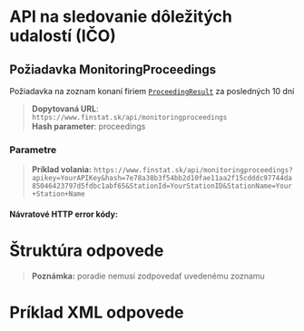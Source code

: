 # API na sledovanie dôležitých udalostí (IČO)

## Požiadavka MonitoringProceedings
Požiadavka na zoznam konaní firiem [`ProceedingResult`](#ProceedingResult) za posledných 10 dní 

> **Dopytovaná URL**: ```https://www.finstat.sk/api/monitoringproceedings```<br />
> **Hash parameter**: proceedings

### Parametre
[](../../../common/parameters/parameters-sk.md ':include')

> **Príklad volania:** ```https://www.finstat.sk/api/monitoringproceedings?apikey=YourAPIKey&hash=7e78a38b3f54bb2d10fae11aa2f15cdddc97744da85046423797d5fdbc1abf65&StationId=YourStationID&StationName=Your+Station+Name```

#### Návratové HTTP error kódy:
[](../../../common/http/errorcodes-sk.md ':include')

# Štruktúra odpovede
[](../../../common/responses/monitoring-proceedings-sk.md ':include')

[](../../../common/responses/fullddress-sk.md ':include')

[](../../../common/responses/personaddress-sk.md ':include')

[](../../../common/responses/administratoraddress-sk.md ':include')

[](../../../common/responses/issuedperson-sk.md ':include')

> **Poznámka:** poradie nemusí zodpovedať uvedenému zoznamu

# Príklad XML odpovede
[](../../../common/examples/monitoring-proceeding.md ':include')